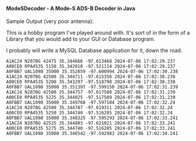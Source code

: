 #### ModeSDecoder - A Mode-S ADS-B Decoder in Java

Sample Output (very poor antenna):

This is a hobby program I've played around with. It's sort of in the form of a Library that you would add to your GUI or Database program.

I probably will write a MySQL Database application for it, down the road.

```
A1AC24 N207BG 42475 35.344666 -97.613468 2024-07-06 17:02:29.237
A00CE0 RPA4535 5150 35.342010 -97.521114 2024-07-06 17:02:29.237
A0FBB7 UAL1098 35000 35.352859 -97.600994 2024-07-06 17:02:30.238
A1AC24 N207BG 42500 35.344711 -97.615356 2024-07-06 17:02:30.238
A00CE0 RPA4535 5200 35.343297 -97.518798 2024-07-06 17:02:30.238
A0FBB7 UAL1098 35000 35.351397 -97.599150 2024-07-06 17:02:31.239
A1AC24 N207BG 42500 35.344757 -97.617588 2024-07-06 17:02:31.239
A00CE0 RPA4535 5225 35.344025 -97.517509 2024-07-06 17:02:31.239
A0FBB7 UAL1098 35000 35.349768 -97.597104 2024-07-06 17:02:32.24
A1AC24 N207BG 42500 35.344787 -97.619311 2024-07-06 17:02:32.24
A00CE0 RPA4535 5250 35.344740 -97.516285 2024-07-06 17:02:32.24
A0FBB7 UAL1098 35000 35.348325 -97.595293 2024-07-06 17:02:33.241
A1AC24 N207BG 42525 35.344803 -97.621021 2024-07-06 17:02:33.241
A00CE0 RPA4535 5275 35.344740 -97.516285 2024-07-06 17:02:33.241
A0FBB7 UAL1098 35000 35.346542 -97.592983 2024-07-06 17:02:34.241
```
